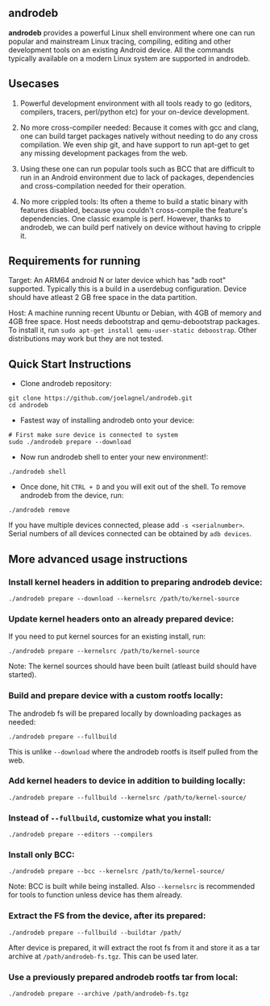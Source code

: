 androdeb
--------

**androdeb** provides a powerful Linux shell environment where one can
run popular and mainstream Linux tracing, compiling, editing and other
development tools on an existing Android device. All the commands typically
available on a modern Linux system are supported in androdeb.

Usecases
--------
1. Powerful development environment with all tools ready to go (editors,
compilers, tracers, perl/python etc) for your on-device development.

2. No more cross-compiler needed: Because it comes with gcc and clang, one can
build target packages natively without needing to do any cross compilation. We even
ship git, and have support to run apt-get to get any missing development packages
from the web.

3. Using these one can run popular tools such as BCC that are difficult to run
in an Android environment due to lack of packages, dependencies and cross-compilation
needed for their operation.

4. No more crippled tools: Its often a theme to build a static binary with
features disabled, because you couldn't cross-compile the feature's dependencies. One
classic example is perf. However, thanks to androdeb, we can build perf natively
on device without having to cripple it.

Requirements for running
------------------------
Target:
An ARM64 android N or later device which has "adb root" supported. Typically
this is a build in a userdebug configuration. Device should have atleast 2 GB
free space in the data partition.

Host:
A machine running recent Ubuntu or Debian, with 4GB of memory and 4GB free space.
Host needs debootstrap and qemu-debootstrap packages.
To install it, run `sudo apt-get install qemu-user-static deboostrap`.
Other distributions may work but they are not tested.

Quick Start Instructions
------------------------
* Clone androdeb repository:
```
git clone https://github.com/joelagnel/androdeb.git
cd androdeb
```

* Fastest way of installing androdeb onto your device:
```
# First make sure device is connected to system
sudo ./androdeb prepare --download
```

* Now run androdeb shell to enter your new environment!:
```
./androdeb shell
```

* Once done, hit `CTRL + D` and you will exit out of the shell.
To remove androdeb from the device, run:
```
./androdeb remove
```
If you have multiple devices connected, please add `-s <serialnumber>`.
Serial numbers of all devices connected can be obtained by `adb devices`.

More advanced usage instructions
--------------------------------
### Install kernel headers in addition to preparing androdeb device:
```
./androdeb prepare --download --kernelsrc /path/to/kernel-source
```

### Update kernel headers onto an already prepared device:

If you need to put kernel sources for an existing install, run:
```
./androdeb prepare --kernelsrc /path/to/kernel-source
```
Note: The kernel sources should have been built (atleast build should have started).

### Build and prepare device with a custom rootfs locally:

The androdeb fs will be prepared locally by downloading packages as needed:
```
./androdeb prepare --fullbuild
```
This is unlike `--download` where the androdeb rootfs is itself pulled from the web.

### Add kernel headers to device in addition to building locally:
```
./androdeb prepare --fullbuild --kernelsrc /path/to/kernel-source/
```

### Instead of `--fullbuild`, customize what you install:
```
./androdeb prepare --editors --compilers
```

### Install only BCC:
```
./androdeb prepare --bcc --kernelsrc /path/to/kernel-source/
```
Note: BCC is built while being installed. Also `--kernelsrc` is
recommended for tools to function unless device has them
already.

### Extract the FS from the device, after its prepared:
```
./androdeb prepare --fullbuild --buildtar /path/
```
After device is prepared, it will extract the root fs from it
and store it as a tar archive at `/path/androdeb-fs.tgz`. This
can be used later.

### Use a previously prepared androdeb rootfs tar from local:
```
./androdeb prepare --archive /path/androdeb-fs.tgz
```
